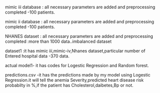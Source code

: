 mimic iii database : all necessary parameters are added and preprocessing completed -100 patients.			

mimic ii database : all necessary parameters are added and preprocessing completed -100 patients.

NHANES dataset : all necessary parameters are added and preprocessing completed :more than 1000 data..imbalanced dataset

dataset1 :it has mimic iii,mimic-iv,Nhanes dataset,particular number of Entered hospital data -370 data.

actual model1- it has codes for Logestic Regression and Random forest.

predictions.csv -it has the predictions made by my model using Logestic Regression.it will tell the anemia Severity,predicted heart disease 
risk probabilty in %,if the patient has Cholesterol,daibetes,Bp or not.
